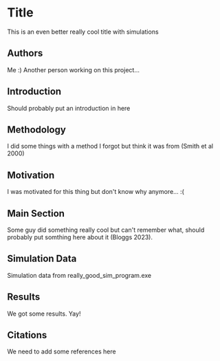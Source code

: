 # Title
This is an even better really cool title with simulations

## Authors
Me :)
Another person working on this project...

## Introduction
Should probably put an introduction in here

## Methodology
I did some things with a method I forgot but think it was from (Smith et al 2000)

## Motivation
I was motivated for this thing but don't know why anymore... :(

## Main Section
Some guy did something really cool but can't remember what, should probably put somthing here about it (Bloggs 2023).

## Simulation Data
Simulation data from really_good_sim_program.exe

## Results
We got some results. Yay!

## Citations
We need to add some references here
